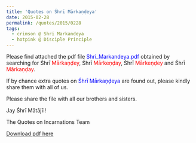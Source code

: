 ```yaml
---
title: 'Quotes on Śhrī Mārkaṇḍeya'
date: 2015-02-28
permalink: /quotes/2015/0228
tags:
  - crimson @ Shri Markandeya
  - hotpink @ Disciple Principle
---
```


Please find attached the pdf file <font color="blue">Shri_Markandeya.pdf</font> obtained by searching for Śhrī <font color="red">Mārkaṇḍey</font>, Śhrī <font color="red">Mārkeṇḍay</font>, Śhrī <font color="red">Mārkeṇḍey</font> and Śhrī <font color="red">Mārkaṇḍay</font>.   

If by chance extra quotes on <font color="blue">Śhrī Mārkaṇḍeya</font> are found out, please kindly share them with all of us.  

Please share the file with all our brothers and sisters.  

Jay Śhrī Mātājīi!  

The Quotes on Incarnations Team  

[Download pdf here](http://seven-teams.github.io/files/Shri_Markandeya.pdf)